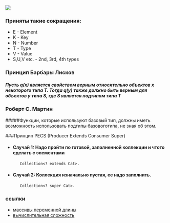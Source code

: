 ![](https://www.studytonight.com/java/images/collection-heirarchy.jpg)

### Приняты такие сокращения:
- E - Element
- K - Key
- N - Number
- T - Type
- V - Value
- S,U,V etc. - 2nd, 3rd, 4th types

### Принцип Барбары Лисков
##### Пусть q(x) является свойством верным относительно объектов x некоторого типа T. Тогда q(y) также должно быть верным для объектов y типа S, где S является подтипом типа T

### Роберт С. Мартин   
#####Функции, которые используют базовый тип, должны иметь возможность использовать подтипы базовоготипа, не зная об этом.

###Принцип PECS (Producer Extends Consumer Super)
- #### Случай 1: Надо пройти по готовой, заполненной коллекции и чтото 		 сделать с элементами
		 Collection<? extends Cat>.
- #### Случай 2: Коллекция изначально пустая, ее надо заполнить.
		 Collection<? super Cat>.


### ссылки
- [массивы переменной длины](http://www.amse.ru/courses/algorithms6/04/Vlasiev/04.php)
- [вычислительная сложность](https://ru.wikipedia.org/wiki/%D0%92%D1%8B%D1%87%D0%B8%D1%81%D0%BB%D0%B8%D1%82%D0%B5%D0%BB%D1%8C%D0%BD%D0%B0%D1%8F_%D1%81%D0%BB%D0%BE%D0%B6%D0%BD%D0%BE%D1%81%D1%82%D1%8C)


